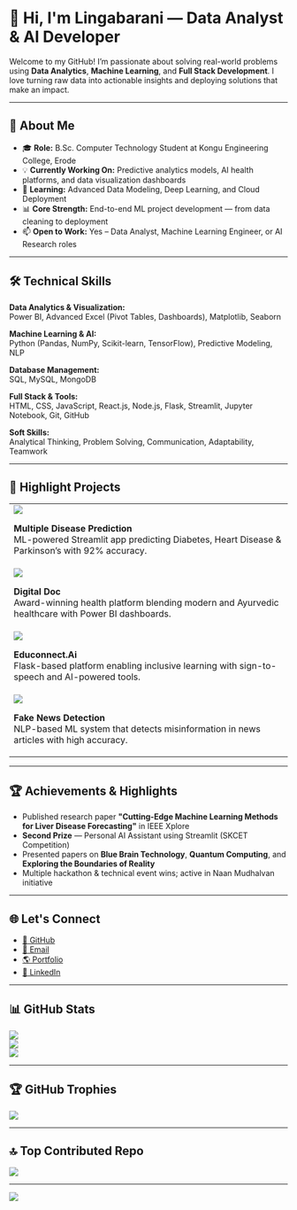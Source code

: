 # 👋 Hi, I'm Lingabarani — Data Analyst & AI Developer

Welcome to my GitHub! I’m passionate about solving real-world problems using **Data Analytics**, **Machine Learning**, and **Full Stack Development**. I love turning raw data into actionable insights and deploying solutions that make an impact.

---

## 💼 About Me

- 🎓 **Role:** B.Sc. Computer Technology Student at Kongu Engineering College, Erode  
- 💡 **Currently Working On:** Predictive analytics models, AI health platforms, and data visualization dashboards  
- 🧠 **Learning:** Advanced Data Modeling, Deep Learning, and Cloud Deployment  
- 📊 **Core Strength:** End-to-end ML project development — from data cleaning to deployment  
- 📫 **Open to Work:** Yes – Data Analyst, Machine Learning Engineer, or AI Research roles  

---

## 🛠️ Technical Skills

**Data Analytics & Visualization:**  
Power BI, Advanced Excel (Pivot Tables, Dashboards), Matplotlib, Seaborn  

**Machine Learning & AI:**  
Python (Pandas, NumPy, Scikit-learn, TensorFlow), Predictive Modeling, NLP  

**Database Management:**  
SQL, MySQL, MongoDB  

**Full Stack & Tools:**  
HTML, CSS, JavaScript, React.js, Node.js, Flask, Streamlit, Jupyter Notebook, Git, GitHub  

**Soft Skills:**  
Analytical Thinking, Problem Solving, Communication, Adaptability, Teamwork  

---

## 🚀 Highlight Projects

<style>
.project-card {
  display: inline-block;
  transition: transform 0.3s ease;
}
.project-card:hover {
  transform: scale(1.05);
}
</style>

<table>
<tr>
<td class="project-card">
<a href="https://multiple-disease-find-app.streamlit.app/">
  <img src="https://github-readme-stats.vercel.app/api/pin/?username=lingabarani&repo=multiple-disease-prediction&theme=radical" />
</a>  
<p><b>Multiple Disease Prediction</b><br/>ML-powered Streamlit app predicting Diabetes, Heart Disease & Parkinson’s with 92% accuracy.</p>
</td>
<td class="project-card">
<a href="https://lingabarani.github.io/Digital-Doc/">
  <img src="https://github-readme-stats.vercel.app/api/pin/?username=lingabarani&repo=Digital-Doc&theme=radical" />
</a>  
<p><b>Digital Doc</b><br/>Award-winning health platform blending modern and Ayurvedic healthcare with Power BI dashboards.</p>
</td>
</tr>
<tr>
<td class="project-card">
<a href="https://github.com/lingabarani/Educonnect.Ai">
  <img src="https://github-readme-stats.vercel.app/api/pin/?username=lingabarani&repo=Educonnect.Ai&theme=radical" />
</a>  
<p><b>Educonnect.Ai</b><br/>Flask-based platform enabling inclusive learning with sign-to-speech and AI-powered tools.</p>
</td>
<td class="project-card">
<a href="https://github.com/lingabarani/Fake-News-Detection">
  <img src="https://github-readme-stats.vercel.app/api/pin/?username=lingabarani&repo=Fake-News-Detection&theme=radical" />
</a>  
<p><b>Fake News Detection</b><br/>NLP-based ML system that detects misinformation in news articles with high accuracy.</p>
</td>
</tr>
</table>

---

## 🏆 Achievements & Highlights

- Published research paper **"Cutting-Edge Machine Learning Methods for Liver Disease Forecasting"** in IEEE Xplore  
- **Second Prize** — Personal AI Assistant using Streamlit (SKCET Competition)  
- Presented papers on **Blue Brain Technology**, **Quantum Computing**, and **Exploring the Boundaries of Reality**  
- Multiple hackathon & technical event wins; active in Naan Mudhalvan initiative  

---

## 🌐 Let's Connect

- [🐙 GitHub](https://github.com/lingabarani)  
- [📧 Email](mailto:lingabaraniak@gmail.com)  
- [🌎 Portfolio](https://lingabarani.github.io/personal-portfolio-lingabarani/)  
- [💼 LinkedIn](https://linkedin.com/in/lingabarani)  

---

## 📊 GitHub Stats

![](https://github-readme-stats.vercel.app/api?username=lingabarani&theme=highcontrast&hide_border=false&include_all_commits=false&count_private=false)  
![](https://nirzak-streak-stats.vercel.app/?user=lingabarani&theme=highcontrast&hide_border=false)  
![](https://github-readme-stats.vercel.app/api/top-langs/?username=lingabarani&theme=highcontrast&hide_border=false&layout=compact)  

---

## 🏆 GitHub Trophies

![](https://github-profile-trophy.vercel.app/?username=lingabarani&theme=radical&no-frame=true&no-bg=false&margin-w=4)  

---

## 🔝 Top Contributed Repo

![](https://github-contributor-stats.vercel.app/api?username=lingabarani&limit=5&theme=radical&combine_all_yearly_contributions=true)  

---

[![](https://visitcount.itsvg.in/api?id=lingabarani&icon=0&color=0)](https://visitcount.itsvg.in)  
